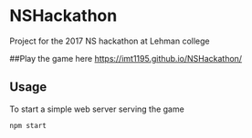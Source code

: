 # NSHackathon
Project for the 2017 NS hackathon at Lehman college

##Play the game here
https://imt1195.github.io/NSHackathon/

## Usage

To start a simple web server serving the game

    npm start
